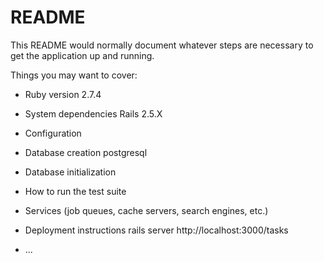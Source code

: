 # README

This README would normally document whatever steps are necessary to get the
application up and running.

Things you may want to cover:

* Ruby version
  2.7.4
* System dependencies
  Rails 2.5.X
* Configuration
  
* Database creation
  postgresql
* Database initialization
  
* How to run the test suite
  
* Services (job queues, cache servers, search engines, etc.)

* Deployment instructions
  rails server
  http://localhost:3000/tasks
* ...
